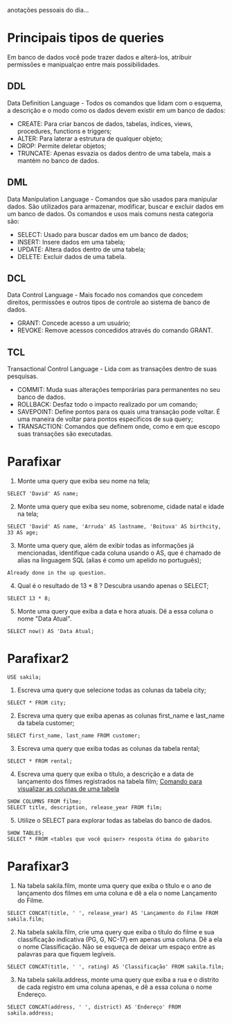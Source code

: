 anotações pessoais do dia...

# Principais tipos de queries

Em banco de dados você pode trazer dados e alterá-los, atribuir permissões e manipualçao entre mais possibilidades.

## DDL

Data Definition Language - Todos os comandos que lidam com o esquema, a descrição e o modo como os dados devem existir em um banco de dados:

- CREATE: Para criar bancos de dados, tabelas, índices, views, procedures, functions e triggers;
- ALTER: Para laterar a estrutura de qualquer objeto;
- DROP: Permite deletar objetos;
- TRUNCATE: Apenas esvazia os dados dentro de uma tabela, mais a mantém no banco de dados.

## DML

Data Manipulation Language - Comandos que são usados para manipular dados. São utilizados para armazenar, modificar, buscar e excluir dados em um banco de dados. Os comandos e usos mais comuns nesta categoria são:

- SELECT: Usado para buscar dados em um banco de dados;
- INSERT: Insere dados em uma tabela;
- UPDATE: Altera dados dentro de uma tabela;
- DELETE: Excluir dados de uma tabela.

## DCL

Data Control Language - Mais focado nos comandos que concedem direitos, permissões e outros tipos de controle ao sistema de banco de dados.

- GRANT: Concede acesso a um usuário;
- REVOKE: Remove acessos concedidos através do comando GRANT.

## TCL

Transactional Control Language - Lida com as transações dentro de suas pesquisas.

- COMMIT: Muda suas alterações temporárias para permanentes no seu banco de dados.
- ROLLBACK: Desfaz todo o impacto realizado por um comando;
- SAVEPOINT: Define pontos para os quais uma transação pode voltar. É uma maneira de voltar para pontos específicos de sua query;
- TRANSACTION: Comandos que definem onde, como e em que escopo suas transações são executadas.

# Parafixar

1. Monte uma query que exiba seu nome na tela;

`SELECT 'David' AS name;`

2. Monte uma query que exiba seu nome, sobrenome, cidade natal e idade na tela;

`SELECT 'David' AS name, 'Arruda' AS lastname, 'Boituva' AS birthcity, 33 AS age;`

3. Monte uma query que, além de exibir todas as informações já mencionadas, identifique cada coluna usando o AS, que é chamado de alias na linguagem SQL (alias é como um apelido no português);

`Already done in the up question.`

4. Qual é o resultado de 13 * 8 ? Descubra usando apenas o SELECT;

`SELECT 13 * 8;`

5. Monte uma query que exiba a data e hora atuais. Dê a essa coluna o nome "Data Atual".

`SELECT now() AS 'Data Atual;`

# Parafixar2

`USE sakila;`

1. Escreva uma query que selecione todas as colunas da tabela city;

`SELECT * FROM city;`

2. Escreva uma query que exiba apenas as colunas first_name e last_name da tabela customer;

`SELECT first_name, last_name FROM customer;`

3. Escreva uma query que exiba todas as colunas da tabela rental;

`SELECT * FROM rental;`

4. Escreva uma query que exiba o título, a descrição e a data de lançamento dos filmes registrados na tabela film;
[Comando para visualizar as colunas de uma tabela](https://stackoverflow.com/questions/1526688/get-table-column-names-in-mysql)

```
SHOW COLUMNS FROM filme;
SELECT title, description, release_year FROM film;
```

5. Utilize o SELECT para explorar todas as tabelas do banco de dados.
```
SHOW TABLES;
SELECT * FROM <tables que você quiser> resposta ótima do gabarito
```

# Parafixar3

1. Na tabela sakila.film, monte uma query que exiba o título e o ano de lançamento dos filmes em uma coluna e dê a ela o nome Lançamento do Filme.

`SELECT CONCAT(title, ' ', release_year) AS 'Lançamento do Filme FROM sakila.film;`

2. Na tabela sakila.film, crie uma query que exiba o título do filme e sua classificação indicativa (PG, G, NC-17) em apenas uma coluna. Dê a ela o nome Classificação. Não se esqueça de deixar um espaço entre as palavras para que fiquem legíveis.

`SELECT CONCAT(title, ' ', rating) AS 'Classificação' FROM sakila.film;`

3. Na tabela sakila.address, monte uma query que exiba a rua e o distrito de cada registro em uma coluna apenas, e dê a essa coluna o nome Endereço.

`SELECT CONCAT(address, ' ', district) AS 'Endereço' FROM sakila.address;`
